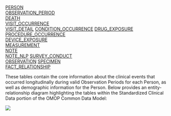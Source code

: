 [PERSON](https://github.com/OHDSI/CommonDataModel/wiki/PERSON)  
[OBSERVATION_PERIOD](https://github.com/OHDSI/CommonDataModel/wiki/OBSERVATION_PERIOD)  
[DEATH](https://github.com/OHDSI/CommonDataModel/wiki/DEATH)  
[VISIT_OCCURRENCE](https://github.com/OHDSI/CommonDataModel/wiki/VISIT_OCCURRENCE)  
[VISIT_DETAIL](https://github.com/OHDSI/CommonDataModel/wiki/VISIT_DETAIL)
[CONDITION_OCCURRENCE](https://github.com/OHDSI/CommonDataModel/wiki/CONDITION_OCCURRENCE)
[DRUG_EXPOSURE](https://github.com/OHDSI/CommonDataModel/wiki/DRUG_EXPOSURE)    
[PROCEDURE_OCCURRENCE](https://github.com/OHDSI/CommonDataModel/wiki/PROCEDURE_OCCURRENCE)  
[DEVICE_EXPOSURE](https://github.com/OHDSI/CommonDataModel/wiki/DEVICE_EXPOSURE)  
[MEASUREMENT](https://github.com/OHDSI/CommonDataModel/wiki/MEASUREMENT)  
[NOTE](https://github.com/OHDSI/CommonDataModel/wiki/NOTE)  
[NOTE_NLP](https://github.com/OHDSI/CommonDataModel/wiki/NOTE_NLP)
[SURVEY_CONDUCT](https://github.com/OHDSI/CommonDataModel/wiki/SURVEY_CONDUCT)  
[OBSERVATION](https://github.com/OHDSI/CommonDataModel/wiki/OBSERVATION) 
[SPECIMEN](https://github.com/OHDSI/CommonDataModel/wiki/SPECIMEN)   
[FACT_RELATIONSHIP](https://github.com/OHDSI/CommonDataModel/wiki/FACT_RELATIONSHIP)  
  
These tables contain the core information about the clinical events that occurred longitudinally during valid Observation Periods for each Person, as well as demographic information for the Person.
Below provides an entity-relationship diagram highlighting the tables within the Standardized Clinical Data portion of the OMOP Common Data Model:
  
![](https://github.com/OHDSI/CommonDataModel/blob/master/Documentation/CommonDataModel_Wiki_Files/entity_diagram.png)
  